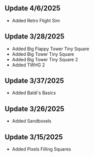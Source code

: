 ## Update 4/6/2025
- Added Retro Flight Sim

## Update 3/28/2025
- Added Big Flappy Tower Tiny Square
- Added Big Tower Tiny Square
- Added Big Tower Tiny Square 2
- Added TWHG 2

## Update 3/37/2025
- Added Baldi's Basics

## Update 3/26/2025
- Added Sandboxels

## Update 3/15/2025
- Added Pixels Filling Squares
